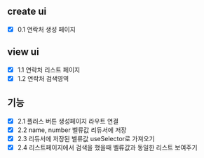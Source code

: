 ## create ui
- [X] 0.1 연락처 생성 페이지


## view ui
- [X] 1.1 연락처 리스트 페이지
- [X] 1.2 연락처 검색영역 

## 기능
- [X] 2.1 플러스 버튼 생성페이지 라우트 연결
- [X] 2.2 name, number 벨류값 리듀서에 저장
- [X] 2.3 리듀서에 저장된 벨류값 useSelector로 가져오기
- [X] 2.4 리스트페이지에서 검색을 했을때 벨류값과 동일한 리스트 보여주기
